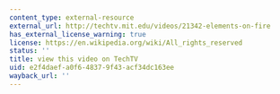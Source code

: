 ```yaml
---
content_type: external-resource
external_url: http://techtv.mit.edu/videos/21342-elements-on-fire
has_external_license_warning: true
license: https://en.wikipedia.org/wiki/All_rights_reserved
status: ''
title: view this video on TechTV
uid: e2f4daef-a0f6-4837-9f43-acf34dc163ee
wayback_url: ''
---
```

